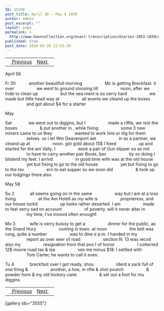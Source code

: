 ```yaml
---
ID: 15298
post_title: April 30 – May 4 1858
author: admin
post_excerpt: ""
layout: page
permalink: >
  http://www.hauncollection.org/exact-transcription/diaries-1853-1859/april-25-29-1858/
published: true
post_date: 2016-02-28 22:53:30
---
```

<table style="width: 100%;" align="center">
<tbody>
<tr>
<td><a href="http://www.hauncollection.org/version-2/diaries-1853-1859/april-25-april-29-1858/"><img src="https://lh3.googleusercontent.com/-EFJpxxNiPNw/VqgtWBCZrMI/AAAAAAAAAFU/WfY4lPFWWkg/s800-Ic42/Soeb-Plain-Arrows-8-10px.png" alt="" width="10" height="10" /> Previous</a></td>
<td style="text-align: right;"><a href="http://www.hauncollection.org/version-2/diaries-1853-1859/may-4-may-8-1858/">Next <img src="https://lh3.googleusercontent.com/-67k0cYlpXHw/VqgtWKz1MXI/AAAAAAAAAFU/k9PW_Piyurk/s800-Ic42/Soeb-Plain-Arrows-5-10px.png" alt="" width="10" height="10" /></a></td>
</tr>
</tbody>
</table>
April 58

Fr 30           another beautifull morning
<span style="margin-left: 70px;">Mc is getting Breckfast. it over
<span style="margin-left: 70px;">we went to ground sloosing till
<span style="margin-left: 70px;">noon, after we tride to clean up
<span style="margin-left: 70px;">but the sea ment is so verry hard
<span style="margin-left: 70px;">we made but little head way at
<span style="margin-left: 70px;">all events we cleand up the boxes
<span style="margin-left: 70px;">and got about $4 for a starter</span></span></span></span></span></span></span>

May

Sat              we went out to diggins, but I
<span style="margin-left: 70px;">made a riffle, we rest the boxes
<span style="margin-left: 70px;">&amp; put another in , while fixing
<span style="margin-left: 70px;">some 3 new miners came to us they
<span style="margin-left: 70px;">wanted to work hire or dig for them
<span style="margin-left: 70px;">selves. so i let Wm Deavenport aet
<span style="margin-left: 70px;">in as a partner, we cleand up at
<span style="margin-left: 70px;">noon. got gold about 15$ I fixed
<span style="margin-left: 70px;">up and started for the am Vally. I
<span style="margin-left: 70px;">wore a pair of Gun slipper so as not
<span style="margin-left: 70px;">to have to carry another pair Boots, bac
<span style="margin-left: 70px;">by so doing I blisterd my feet. I arrivd
<span style="margin-left: 70px;">in good time wife was at the old house
<span style="margin-left: 70px;">yet but fixing to go to the old house
<span style="margin-left: 70px;">yet but fixing to go to the tav
<span style="margin-left: 70px;">ern to eat supper so we soon did
<span style="margin-left: 70px;">&amp; took up our lodgings there also</span></span></span></span></span></span></span></span></span></span></span></span></span></span></span></span>

May 58

Su 2             all seems going on in the same
<span style="margin-left: 70px;">way but i am at a loss living
<span style="margin-left: 70px;">at the Am Hotell as my wife is
<span style="margin-left: 70px;">proprieress, and our house lockd
<span style="margin-left: 70px;">up looks rather deserted. I am
<span style="margin-left: 70px;">made to feel verry sad on account
<span style="margin-left: 70px;">of poverty. will it never alter in
<span style="margin-left: 70px;">my time, I’ve moovd often enoughf.</span></span></span></span></span></span></span>

Mo 3            wife is verry buissy to get a
<span style="margin-left: 70px;">dinner for the public, as the Grand Hury
<span style="margin-left: 70px;">coming in town. at noon
<span style="margin-left: 70px;">the bell was rung, quite a number
<span style="margin-left: 70px;">was to dine e p.m. I handed in my
<span style="margin-left: 70px;">report as over seer of road
<span style="margin-left: 70px;">section N. 13 was recvd also my
<span style="margin-left: 70px;">resignation from that pos t of honor
<span style="margin-left: 70px;">I collected 12$ moore road tax &amp; lea
<span style="margin-left: 70px;">ves me minus $18. I settled with
<span style="margin-left: 70px;">Tom Carter, he wants to call it even.</span></span></span></span></span></span></span></span></span></span>

Tu 4             breckfast over I got ready, shou
<span style="margin-left: 70px;">lderd a sack full of one thing &amp;
<span style="margin-left: 70px;">another, a hoe, m rifle &amp; shot poutch
<span style="margin-left: 70px;">&amp; powder horn &amp; my old hickory cane
<span style="margin-left: 70px;">&amp; set out a foot for mu diggins</span></span></span></span>
<table style="width: 100%;" align="center">
<tbody>
<tr>
<td><a href="http://www.hauncollection.org/version-2/diaries-1853-1859/april-25-april-29-1858/"><img src="https://lh3.googleusercontent.com/-EFJpxxNiPNw/VqgtWBCZrMI/AAAAAAAAAFU/WfY4lPFWWkg/s800-Ic42/Soeb-Plain-Arrows-8-10px.png" alt="" width="10" height="10" /> Previous</a></td>
<td style="text-align: right;"><a href="http://www.hauncollection.org/version-2/diaries-1853-1859/may-4-may-8-1858/">Next <img src="https://lh3.googleusercontent.com/-67k0cYlpXHw/VqgtWKz1MXI/AAAAAAAAAFU/k9PW_Piyurk/s800-Ic42/Soeb-Plain-Arrows-5-10px.png" alt="" width="10" height="10" /></a></td>
</tr>
</tbody>
</table>
[gallery ids="3555"]